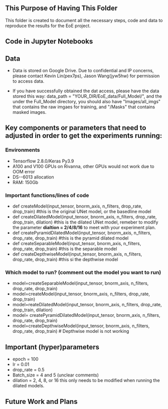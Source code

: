 ## This Purpose of Having This Folder 
This folder is created to document all the necessary steps, code and data to reproduce the results for the EoE project.


## Code in Jupyter Notebooks



## Data 
- Data is stored on Google Drive. Due to confidential and IP concerns, please contact Kevin Lin(pex7ps), Jason Wang(jyw5hw) for permission to access data.

- If you have successfully obtained the dat access, please have the data stored this way: data_path = "YOUR_DIR/EoE_data/Full_Model/", and the under the Full_Model directory, you should also have "Images/all_imgs" that contains the raw imgaes for training, and "/Masks" that contains masked images.

## Key components or parameters that need to adjusted in order to get the experiments running:

### Environments
- Tensorflow 2.8.0/Keras Py3.9
- A100 and V100 GPUs on Rivanna, other GPUs would not work due to OOM error
- DS--6013 allocation
- RAM: 150Gb

### Important functions/lines of code
- def createModel(input_tensor, bnorm_axis, n_filters, drop_rate, drop_train) #this is the original UNet model, or the basedline model
- def createDilatedModel(input_tensor, bnorm_axis, n_filters, drop_rate, drop_train, dilation) #this is the dilated UNet model, remeber to modify the parameter **dialtion = 2/4/8/16** to meet with your experiment plan.
- def createPyramidDilatedModel(input_tensor, bnorm_axis, n_filters, drop_rate, drop_train) #this is the pyramid dilated model
- def createSeparableModel(input_tensor, bnorm_axis, n_filters, drop_rate, drop_train) #this is the separable model
- def createDepthwiseModel(input_tensor, bnorm_axis, n_filters, drop_rate, drop_train) #this si the depthwise model

### Which model to run? (comment out the model you want to run) 
- model=createSeparableModel(input_tensor, bnorm_axis, n_filters, drop_rate, drop_train)
- model=createModel(input_tensor, bnorm_axis, n_filters, drop_rate, drop_train)
- model=reateDilatedModel(input_tensor, bnorm_axis, n_filters, drop_rate, drop_train, dilation)
- model= createPyramidDilatedModel(input_tensor, bnorm_axis, n_filters, drop_rate, drop_train)
- model=createDepthwiseModel(input_tensor, bnorm_axis, n_filters, drop_rate, drop_train) # Depthwise model is not working

## Important (hyper)parameters 
- epoch = 100
- lr = 0.01
- drop_rate = 0.5
- Batch_size = 4 and 5 (unclear comments)
- dilation = 2, 4, 8, or 16 this only needs to be modified when running the dilated models.





## Future Work and Plans
